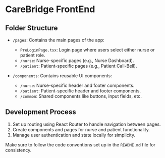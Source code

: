 # CareBridge FrontEnd

## Folder Structure

- `/pages`: Contains the main pages of the app:
  - `PreLoginPage.tsx`: Login page where users select either nurse or patient role.
  - `/nurse`: Nurse-specific pages (e.g., Nurse Dashboard).
  - `/patient`: Patient-specific pages (e.g., Patient Call-Bell).

- `/components`: Contains reusable UI components:
  - `/nurse`: Nurse-specific header and footer components.
  - `/patient`: Patient-specific header and footer components.
  - `/common`: Shared components like buttons, input fields, etc.

## Development Process
1. Set up routing using React Router to handle navigation between pages.
2. Create components and pages for nurse and patient functionality.
3. Manage user authentication and state locally for simplicity.

Make sure to follow the code conventions set up in the `README.md` file for consistency.